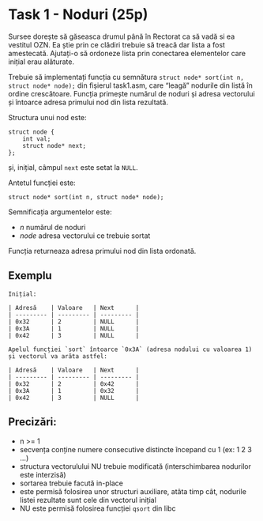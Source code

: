 # Task 1 - Noduri (25p)

Sursee dorește să găseasca drumul până în Rectorat ca să vadă si ea vestitul OZN. Ea știe prin ce clădiri trebuie să treacă dar lista a fost amestecată. Ajutați-o să ordoneze lista prin conectarea elementelor care inițial erau alăturate.

Trebuie să implementați funcția cu semnătura `struct node* sort(int n, struct node* node);` din fișierul task1.asm, care “leagă” nodurile din listă în ordine crescătoare. Funcția primește numărul de noduri și adresa vectorului și întoarce adresa primului nod din lista rezultată.

Structura unui nod este:
```
struct node {
    int val;
    struct node* next;
};
```
și, inițial, câmpul `next` este setat la `NULL`.

Antetul funcției este:
```
struct node* sort(int n, struct node* node); 
```

Semnificația argumentelor este:

* *n* numărul de noduri
* *node* adresa vectorului ce trebuie sortat

Funcția returneaza adresa primului nod din lista ordonată.

## Exemplu
```
Inițial:

| Adresă    | Valoare   | Next      |
| --------- | --------- | --------- |
| 0x32      | 2         | NULL      |
| 0x3A      | 1         | NULL      |
| 0x42      | 3         | NULL      |

Apelul funcției `sort` întoarce `0x3A` (adresa nodului cu valoarea 1) și vectorul va arăta astfel:

| Adresă    | Valoare   | Next      |
| --------- | --------- | --------- |
| 0x32      | 2         | 0x42      |
| 0x3A      | 1         | 0x32      |
| 0x42      | 3         | NULL      |
```


## Precizări:
- n >= 1
- secvența conține numere consecutive distincte începand cu 1 (ex: 1 2 3 ...)
- structura vectorulului NU trebuie modificată (interschimbarea nodurilor este interzisă)
- sortarea trebuie facută in-place
- este permisă folosirea unor structuri auxiliare, atâta timp cât, nodurile listei rezultate sunt cele din vectorul inițial
- NU este permisă folosirea funcției `qsort` din libc
